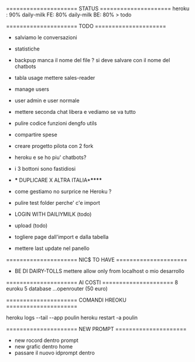 ===================== STATUS =====================
heroku : 90%
daily-milk FE: 80%
daily-milk BE: 80% > todo

===================== TODO =====================

- salviamo le conversazioni
- statistiche

- backpup manca il nome del file ? si deve salvare con il nome del chatbots

- tabla usage mettere sales-reader
- manage users
- user admin e user normale
- mettere seconda chat libera e vediamo se va tutto
- pulire codice funzioni dengfo utils
- compartire spese
- creare progetto pilota con 2 fork
- heroku e se ho piu' chatbots?
- i 3 bottoni sono fastidiosi

- **\*** DUPLICARE X ALTRA ITALIA\***\*\*\*\***
- come gestiamo no surprice ne Heroku ?
- pulire test folder perche' c'e import
- LOGIN WITH DAILIYMILK (todo)
- upload (todo)
- togliere page dall'import e dalla tabella
- mettere last update nel panello

===================== NIC$ TO HAVE =====================

- BE DI DAIRY-TOLLS mettere allow only from localhost o mio desarrollo

===================== AI COSTI =====================
8 euroku
5 database
...openrouter (50 euro)

===================== COMANDI HREOKU =====================

heroku logs --tail --app poulin
heroku restart -a poulin

===================== NEW PROMPT =====================

- new rocord dentro prompt
- new grafic dentro home
- passare il nuovo idprompt dentro
